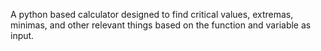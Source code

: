 A python based calculator designed to find critical values, extremas, minimas, and other relevant things based on the function and variable as input.